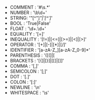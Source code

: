 - COMMENT : '#\s.*'
- NUMBER : '\b\d+'
- STRING: '"[^"]*"|\'[^\']*\'
- BOOL : 'True|False'
- FLOAT : '\d+\.\d+'
- EQUALITY : '[=]'
- INEQUALITY : '[!=]|[<=]|[>=]|[<]|[>]'
- OPERATOR : '[+]|[-]|[*]|[/]'
- IDENTIFIER : '[a-zA-Z_][a-zA-Z_0-9]*'
- PARENTHESIS : '([(]|[
- BRACKETS : '[{]|[}]|[\[]|[\]]'
- COMMA : '[,]'
- SEMICOLON : '[;]'
- DOT : '[.]'
- COLON : '[:]'
- NEWLINE : '\n'
- WHITESPACE : '\s'
